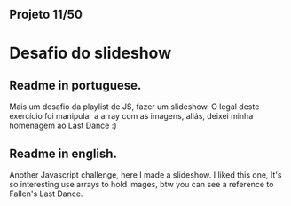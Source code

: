## Projeto 11/50

# Desafio do slideshow

## Readme in portuguese.

Mais um desafio da playlist de JS, fazer um slideshow. O legal deste exercício foi manipular a array com as imagens, aliás, deixei minha homenagem ao Last Dance :)

## Readme in english.

Another Javascript challenge, here I made a slideshow. I liked this one, It's so interesting use arrays to hold images, btw you can see a reference to Fallen's Last Dance.